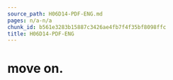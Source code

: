 ```yaml
---
source_path: H06D14-PDF-ENG.md
pages: n/a-n/a
chunk_id: b561e3283b15887c3426ae4fb7f4f35bf8098ffc
title: H06D14-PDF-ENG
---
```

# move on.
